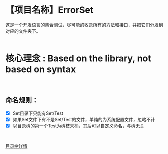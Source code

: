# 【项目名称】ErrorSet  
这是一个开发语言的集合测试，尽可能的收录所有的方法和接口，并把它们分发到对应的文件夹下。  
<br/>

# 核心理念 : Based on the library, not based on syntax  
<br/>

## 命名规则：
- [x] Set目录下只能有Set/Test
- [x] 如果Set文件下有不是Set/Test的文件，单纯的为系统配置文件，忽略不计
- [x] 以目录树的第一个Test为树枝末梢，其后可以自定义命名，与树无关
<br/>

[目录树详情](http://naotu.baidu.com/file/c859fabacc1a6b3b94408793e1908de0)
